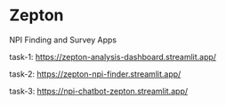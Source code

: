 # Zepton
NPI Finding and Survey Apps

task-1: https://zepton-analysis-dashboard.streamlit.app/

task-2: https://zepton-npi-finder.streamlit.app/

task-3: https://npi-chatbot-zepton.streamlit.app/
